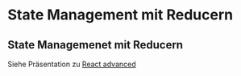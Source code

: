 # State Management mit Reducern

## State Managemenet mit Reducern

Siehe Präsentation zu [React advanced](/react-advanced-de.html)

